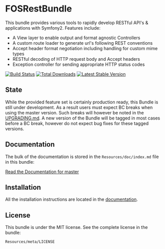 FOSRestBundle
=============

This bundle provides various tools to rapidly develop RESTful API's &
applications with Symfony2. Features include:

- A View layer to enable output and format agnostic Controllers
- A custom route loader to generate url's following REST conventions
- Accept header format negotiation including handling for custom mime types
- RESTful decoding of HTTP request body and Accept headers
- Exception controller for sending appropriate HTTP status codes

[![Build Status](https://secure.travis-ci.org/FriendsOfSymfony/FOSRestBundle.png?branch=master)](http://travis-ci.org/FriendsOfSymfony/FOSRestBundle) [![Total Downloads](https://poser.pugx.org/FriendsOfSymfony/rest-bundle/downloads.png)](https://packagist.org/packages/FriendsOfSymfony/rest-bundle) [![Latest Stable Version](https://poser.pugx.org/FriendsOfSymfony/rest-bundle/v/stable.png)](https://packagist.org/packages/FriendsOfSymfony/rest-bundle)

State
-----

While the provided feature set is certainly production ready, this Bundle is still under development.
As a result users must expect BC breaks when using the master version. Such breaks will however be
noted in the [UPGRADING.md](https://github.com/FriendsOfSymfony/FOSRestBundle/blob/master/UPGRADING.md).
A new version of the Bundle will be tagged in most cases before a BC break, however do not expect bug
fixes for these tagged versions.

Documentation
-------------

The bulk of the documentation is stored in the `Resources/doc/index.md`
file in this bundle:

[Read the Documentation for master](https://github.com/FriendsOfSymfony/FOSRestBundle/blob/master/Resources/doc/index.md)

Installation
------------

All the installation instructions are located in the [documentation](https://github.com/FriendsOfSymfony/FOSRestBundle/blob/master/Resources/doc/index.md).

License
-------

This bundle is under the MIT license. See the complete license in the bundle:

    Resources/meta/LICENSE
